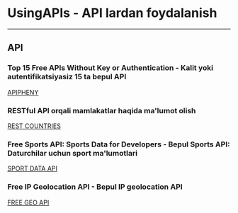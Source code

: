# UsingAPIs - API lardan foydalanish
---
## API

### Top 15 Free APIs Without Key or Authentication - Kalit yoki autentifikatsiyasiz 15 ta bepul API
[APIPHENY](https://apipheny.io/free-api/)
### RESTful API orqali mamlakatlar haqida ma'lumot olish
[REST COUNTRIES](https://restcountries.eu/)
### Free Sports API: Sports Data for Developers - Bepul Sports API: Daturchilar uchun sport ma'lumotlari
[SPORT DATA API](https://app.sportdataapi.com/documentation)
### Free IP Geolocation API - Bepul IP geolocation API
[FREE GEO API](https://freegeoip.app/)
